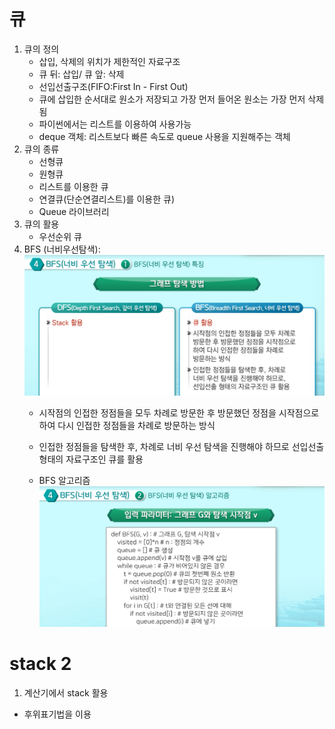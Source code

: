 # 큐
1. 큐의 정의
    - 삽입, 삭제의 위치가 제한적인 자료구조
    - 큐 뒤: 삽입/ 큐 앞: 삭제
    - 선입선출구조(FIFO:First In - First Out)
    - 큐에 삽입한 순서대로 원소가 저장되고 가장 먼저 들어온 원소는 가장 먼저 삭제됨 
    - 파이썬에서는 리스트를 이용하여 사용가능
    - deque 객체:
    리스트보다 빠른 속도로 queue 사용을 지원해주는 객체
2. 큐의 종류
    - 선형큐
    - 원형큐
    - 리스트를 이용한 큐
    - 연결큐(단순연결리스트)를 이용한 큐)
    - Queue 라이브러리
3. 큐의 활용
    - 우선순위 큐
4. BFS (너비우선탐색):
![DFSBFS비교](./assets/BFSDFS비교.png)    
     - 시작점의 인접한 정점들을 모두 차례로 방문한 후 방문했던 정점을 시작점으로 하여 다시 인접한 정점들을 차례로 방문하는 방식
    - 인접한 정점들을 탐색한 후, 차례로 너비 우선 탐색을 진행해야 하므로 선입선출 형태의 자료구조인 큐를 활용

    - BFS 알고리즘
    ![BFS알고리즘](./assets/BFS알고리즘.png)

# stack 2
1. 계산기에서 stack 활용
- 후위표기법을 이용
